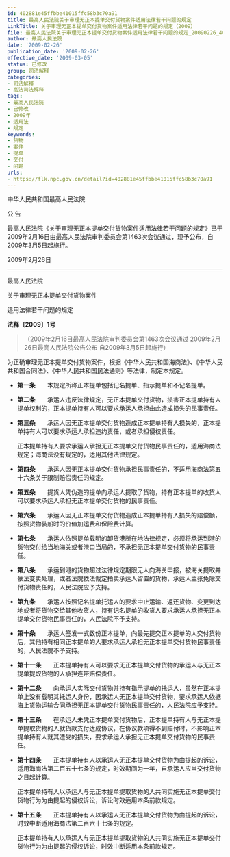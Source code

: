 ```yaml
---
id: 402881e45ffbbe41015ffc58b3c70a91
title: 最高人民法院关于审理无正本提单交付货物案件适用法律若干问题的规定
LinkTitle: 关于审理无正本提单交付货物案件适用法律若干问题的规定（2009）
file: 最高人民法院关于审理无正本提单交付货物案件适用法律若干问题的规定_20090226_402881e45ffbbe41015ffc58b3c70a91.docx
author: 最高人民法院
date: '2009-02-26'
publication_date: '2009-02-26'
effective_date: '2009-03-05'
status: 已修改
group: 司法解释
categories:
- 司法解释
- 高法司法解释
tags:
- 最高人民法院
- 已修改
- 2009年
- 适用法
- 规定
keywords:
- 货物
- 案件
- 提单
- 交付
- 问题
urls:
- https://flk.npc.gov.cn/detail?id=402881e45ffbbe41015ffc58b3c70a91
---
```


中华人民共和国最高人民法院

公 告

最高人民法院《关于审理无正本提单交付货物案件适用法律若干问题的规定》已于2009年2月16日由最高人民法院审判委员会第1463次会议通过，现予公布，自2009年3月5日起施行。

2009年2月26日

---

最高人民法院

关于审理无正本提单交付货物案件

适用法律若干问题的规定

**法释〔2009〕1号**

> （2009年2月16日最高人民法院审判委员会第1463次会议通过 2009年2月26日最高人民法院公告公布 自2009年3月5日起施行）

为正确审理无正本提单交付货物案件，根据《中华人民共和国海商法》、《中华人民共和国合同法》、《中华人民共和国民法通则》等法律，制定本规定。

- **第一条**　　本规定所称正本提单包括记名提单、指示提单和不记名提单。

- **第二条**　　承运人违反法律规定，无正本提单交付货物，损害正本提单持有人提单权利的，正本提单持有人可以要求承运人承担由此造成损失的民事责任。

- **第三条**　　承运人因无正本提单交付货物造成正本提单持有人损失的，正本提单持有人可以要求承运人承担违约责任，或者承担侵权责任。

  正本提单持有人要求承运人承担无正本提单交付货物民事责任的，适用海商法规定；海商法没有规定的，适用其他法律规定。

- **第四条**　　承运人因无正本提单交付货物承担民事责任的，不适用海商法第五十六条关于限制赔偿责任的规定。

- **第五条**　　提货人凭伪造的提单向承运人提取了货物，持有正本提单的收货人可以要求承运人承担无正本提单交付货物的民事责任。

- **第六条**　　承运人因无正本提单交付货物造成正本提单持有人损失的赔偿额，按照货物装船时的价值加运费和保险费计算。

- **第七条**　　承运人依照提单载明的卸货港所在地法律规定，必须将承运到港的货物交付给当地海关或者港口当局的，不承担无正本提单交付货物的民事责任。

- **第八条**　　承运到港的货物超过法律规定期限无人向海关申报，被海关提取并依法变卖处理，或者法院依法裁定拍卖承运人留置的货物，承运人主张免除交付货物责任的，人民法院应予支持。

- **第九条**　　承运人按照记名提单托运人的要求中止运输、返还货物、变更到达地或者将货物交给其他收货人，持有记名提单的收货人要求承运人承担无正本提单交付货物民事责任的，人民法院不予支持。

- **第十条**　　承运人签发一式数份正本提单，向最先提交正本提单的人交付货物后，其他持有相同正本提单的人要求承运人承担无正本提单交付货物民事责任的，人民法院不予支持。

- **第十一条**　　正本提单持有人可以要求无正本提单交付货物的承运人与无正本提单提取货物的人承担连带赔偿责任。

- **第十二条**　　向承运人实际交付货物并持有指示提单的托运人，虽然在正本提单上没有载明其托运人身份，因承运人无正本提单交付货物，要求承运人依据海上货物运输合同承担无正本提单交付货物民事责任的，人民法院应予支持。

- **第十三条**　　在承运人未凭正本提单交付货物后，正本提单持有人与无正本提单提取货物的人就货款支付达成协议，在协议款项得不到赔付时，不影响正本提单持有人就其遭受的损失，要求承运人承担无正本提单交付货物的民事责任。

- **第十四条**　　正本提单持有人以承运人无正本提单交付货物为由提起的诉讼，适用海商法第二百五十七条的规定，时效期间为一年，自承运人应当交付货物之日起计算。

  正本提单持有人以承运人与无正本提单提取货物的人共同实施无正本提单交付货物行为为由提起的侵权诉讼，诉讼时效适用本条前款规定。

- **第十五条**　　正本提单持有人以承运人无正本提单交付货物为由提起的诉讼，时效中断适用海商法第二百六十七条的规定。

  正本提单持有人以承运人与无正本提单提取货物的人共同实施无正本提单交付货物行为为由提起的侵权诉讼，时效中断适用本条前款规定。
